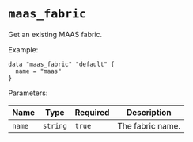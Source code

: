 # `maas_fabric`

Get an existing MAAS fabric.

Example:

```hcl
data "maas_fabric" "default" {
  name = "maas"
}
```

Parameters:

| Name | Type | Required | Description
| ---- | ---- | -------- | -----------
| `name` | `string` | `true` | The fabric name.
